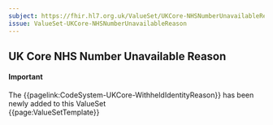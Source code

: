 ```yaml
---
subject: https://fhir.hl7.org.uk/ValueSet/UKCore-NHSNumberUnavailableReason
issue: ValueSet-UKCore-NHSNumberUnavailableReason
---
```

## UK Core NHS Number Unavailable Reason
<div id="newAsset" markdown="span" class="alert alert-success" role="alert"><h4><i class="fa fa-star"></i> Important</h4> The {{pagelink:CodeSystem-UKCore-WithheldIdentityReason}} has been newly added to this ValueSet</div>
{{page:ValueSetTemplate}}